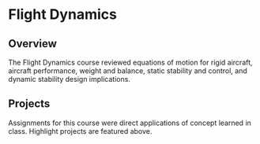 # Flight Dynamics

## Overview
The Flight Dynamics course reviewed equations of motion for rigid aircraft, aircraft performance, weight and balance, static stability and control, and dynamic stability design implications.

## Projects
Assignments for this course were direct applications of concept learned in class. Highlight projects are featured above. 
